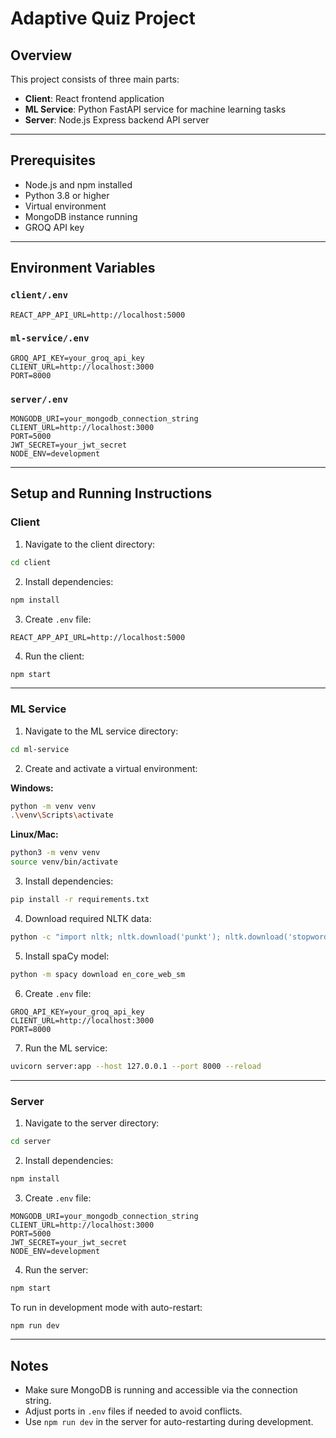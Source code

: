 # Adaptive Quiz Project

## Overview
This project consists of three main parts:

- **Client**: React frontend application  
- **ML Service**: Python FastAPI service for machine learning tasks  
- **Server**: Node.js Express backend API server  

---

## Prerequisites

- Node.js and npm installed  
- Python 3.8 or higher  
- Virtual environment  
- MongoDB instance running  
- GROQ API key  

---

## Environment Variables

### `client/.env`
```env
REACT_APP_API_URL=http://localhost:5000
```

### `ml-service/.env`
```env
GROQ_API_KEY=your_groq_api_key
CLIENT_URL=http://localhost:3000
PORT=8000
```

### `server/.env`
```env
MONGODB_URI=your_mongodb_connection_string
CLIENT_URL=http://localhost:3000
PORT=5000
JWT_SECRET=your_jwt_secret
NODE_ENV=development
```

---

## Setup and Running Instructions

### Client

1. Navigate to the client directory:
```bash
cd client
```

2. Install dependencies:
```bash
npm install
```

3. Create `.env` file:
```env
REACT_APP_API_URL=http://localhost:5000
```

4. Run the client:
```bash
npm start
```

---

### ML Service

1. Navigate to the ML service directory:
```bash
cd ml-service
```

2. Create and activate a virtual environment:

**Windows:**
```bash
python -m venv venv
.\venv\Scripts\activate
```

**Linux/Mac:**
```bash
python3 -m venv venv
source venv/bin/activate
```

3. Install dependencies:
```bash
pip install -r requirements.txt
```

4. Download required NLTK data:
```bash
python -c "import nltk; nltk.download('punkt'); nltk.download('stopwords'); nltk.download('wordnet'); nltk.download('averaged_perceptron_tagger')"
```

5. Install spaCy model:
```bash
python -m spacy download en_core_web_sm
```

6. Create `.env` file:
```env
GROQ_API_KEY=your_groq_api_key
CLIENT_URL=http://localhost:3000
PORT=8000
```

7. Run the ML service:
```bash
uvicorn server:app --host 127.0.0.1 --port 8000 --reload
```

---

### Server

1. Navigate to the server directory:
```bash
cd server
```

2. Install dependencies:
```bash
npm install
```

3. Create `.env` file:
```env
MONGODB_URI=your_mongodb_connection_string
CLIENT_URL=http://localhost:3000
PORT=5000
JWT_SECRET=your_jwt_secret
NODE_ENV=development
```

4. Run the server:
```bash
npm start
```

To run in development mode with auto-restart:
```bash
npm run dev
```

---

## Notes

- Make sure MongoDB is running and accessible via the connection string.  
- Adjust ports in `.env` files if needed to avoid conflicts.  
- Use `npm run dev` in the server for auto-restarting during development.
